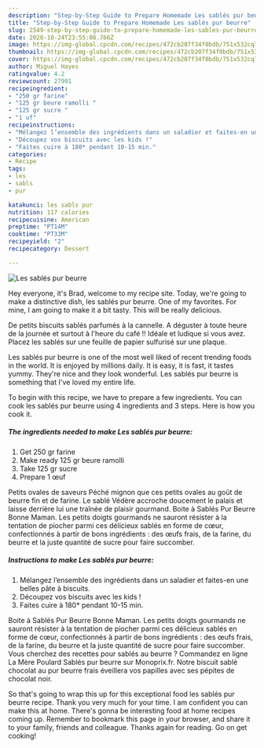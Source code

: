 ```yaml
---
description: "Step-by-Step Guide to Prepare Homemade Les sablés pur beurre"
title: "Step-by-Step Guide to Prepare Homemade Les sablés pur beurre"
slug: 2549-step-by-step-guide-to-prepare-homemade-les-sables-pur-beurre
date: 2020-10-24T23:55:08.766Z
image: https://img-global.cpcdn.com/recipes/472cb207f34f0bdb/751x532cq70/les-sables-pur-beurre-photo-principale-de-la-recette.jpg
thumbnail: https://img-global.cpcdn.com/recipes/472cb207f34f0bdb/751x532cq70/les-sables-pur-beurre-photo-principale-de-la-recette.jpg
cover: https://img-global.cpcdn.com/recipes/472cb207f34f0bdb/751x532cq70/les-sables-pur-beurre-photo-principale-de-la-recette.jpg
author: Miguel Hayes
ratingvalue: 4.2
reviewcount: 27991
recipeingredient:
- "250 gr farine"
- "125 gr beure ramolli "
- "125 gr sucre "
- "1 uf"
recipeinstructions:
- "Mélangez l’ensemble des ingrédients dans un saladier et faites-en une belles pâte à biscuits."
- "⁣Découpez vos biscuits avec les kids !"
- "Faites cuire à 180* pendant 10-15 min."
categories:
- Recipe
tags:
- les
- sabls
- pur

katakunci: les sabls pur 
nutrition: 117 calories
recipecuisine: American
preptime: "PT14M"
cooktime: "PT33M"
recipeyield: "2"
recipecategory: Dessert

---
```



![Les sablés pur beurre](https://img-global.cpcdn.com/recipes/472cb207f34f0bdb/751x532cq70/les-sables-pur-beurre-photo-principale-de-la-recette.jpg)

Hey everyone, it's Brad, welcome to my recipe site. Today, we're going to make a distinctive dish, les sablés pur beurre. One of my favorites. For mine, I am going to make it a bit tasty. This will be really delicious.

De petits biscuits sablés parfumés à la cannelle. A déguster à toute heure de la journée et surtout à l&#39;heure du café !! Idéale et ludique si vous avez. Placez les sablés sur une feuille de papier sulfurisé sur une plaque.

Les sablés pur beurre is one of the most well liked of recent trending foods in the world. It is enjoyed by millions daily. It is easy, it is fast, it tastes yummy. They're nice and they look wonderful. Les sablés pur beurre is something that I've loved my entire life.


To begin with this recipe, we have to prepare a few ingredients. You can cook les sablés pur beurre using 4 ingredients and 3 steps. Here is how you cook it.

<!--inarticleads1-->

##### The ingredients needed to make Les sablés pur beurre:

1. Get 250 gr farine
1. Make ready 125 gr beure ramolli ⁣
1. Take 125 gr sucre ⁣
1. Prepare 1 œuf


Petits ovales de saveurs Péché mignon que ces petits ovales au goût de beurre fin et de farine. Le sablé Védère accroche doucement le palais et laisse derrière lui une traînée de plaisir gourmand. Boite à Sablés Pur Beurre Bonne Maman. Les petits doigts gourmands ne sauront résister à la tentation de piocher parmi ces délicieux sablés en forme de cœur, confectionnés à partir de bons ingrédients : des œufs frais, de la farine, du beurre et la juste quantité de sucre pour faire succomber. 

<!--inarticleads2-->

##### Instructions to make Les sablés pur beurre:

1. Mélangez l’ensemble des ingrédients dans un saladier et faites-en une belles pâte à biscuits.
1. ⁣Découpez vos biscuits avec les kids !
1. Faites cuire à 180* pendant 10-15 min.


Boite à Sablés Pur Beurre Bonne Maman. Les petits doigts gourmands ne sauront résister à la tentation de piocher parmi ces délicieux sablés en forme de cœur, confectionnés à partir de bons ingrédients : des œufs frais, de la farine, du beurre et la juste quantité de sucre pour faire succomber. Vous cherchez des recettes pour sablés au beurre ? Commandez en ligne La Mère Poulard Sablés pur beurre sur Monoprix.fr. Notre biscuit sablé chocolat au pur beurre frais éveillera vos papilles avec ses pépites de chocolat noir. 

So that's going to wrap this up for this exceptional food les sablés pur beurre recipe. Thank you very much for your time. I am confident you can make this at home. There's gonna be interesting food at home recipes coming up. Remember to bookmark this page in your browser, and share it to your family, friends and colleague. Thanks again for reading. Go on get cooking!
